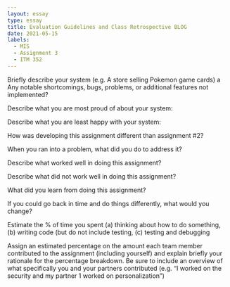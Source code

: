```yaml
---
layout: essay
type: essay
title: Evaluation Guidelines and Class Retrospective BLOG
date: 2021-05-15
labels:
  - MIS
  - Assignment 3
  - ITM 352
---
```

 
Briefly describe your system (e.g. A store selling Pokemon game cards)
a
Any notable shortcomings, bugs, problems, or additional features not implemented?

Describe what you are most proud of about your system:

Describe what you are least happy with your system:

How was developing this assignment different than assignment #2?

When you ran into a problem, what did you do to address it?

Describe what worked well in doing this assignment?

Describe what did not work well in doing this assignment?

What did you learn from doing this assignment?

If you could go back in time and do things differently, what would you change?

Estimate the % of time you spent (a) thinking about how to do something, (b) writing code (but do not include testing, (c) testing and debugging

Assign an estimated percentage on the amount each team member contributed to the assignment (including yourself) and explain briefly your rationale for the percentage breakdown. Be sure to include an overview of what specifically you and your partners contributed (e.g. “I worked on the security and my partner 1 worked on personalization”)
